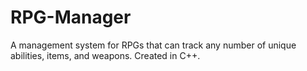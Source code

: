 # RPG-Manager
A management system for RPGs that can track any number of unique abilities, items, and weapons.  Created in C++.
